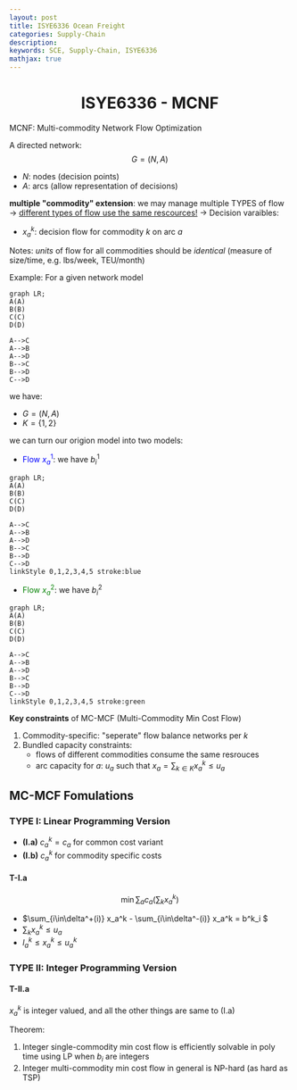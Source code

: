 ```yaml
---
layout: post
title: ISYE6336 Ocean Freight
categories: Supply-Chain
description:
keywords: SCE, Supply-Chain, ISYE6336
mathjax: true
---
```


<center>

# ISYE6336 - MCNF
</center>

MCNF: Multi-commodity Network Flow Optimization

A directed network:
$$G=(N,A)$$

- $N$: nodes (decision points)
- $A$: arcs (allow representation of decisions)

**multiple "commodity" extension**: we may manage multiple TYPES of flow 
$\to$ <u>different types of flow use the same rescources!</u>
$\to$ Decision varaibles:
- $x_a^k$: decision flow for commodity $k$ on arc $a$

Notes: *units* of flow for all commodities should be *identical* (measure of size/time, e.g. lbs/week, TEU/month)

Example: For a given network model
```mermaid
graph LR;
A(A)
B(B)
C(C)
D(D)

A-->C
A-->B
A-->D
B-->C
B-->D
C-->D
```

we have:
- $G = (N,A)$
- $K=\{1,2\}$

we can turn our origion model into two models:
- <font color='blue'>Flow $x_a^1$</font>: we have $b_i^1$
```mermaid
graph LR;
A(A)
B(B)
C(C)
D(D)

A-->C
A-->B
A-->D
B-->C
B-->D
C-->D
linkStyle 0,1,2,3,4,5 stroke:blue
```

- <font color='green'>Flow $x_a^2$</font>: we have $b_i^2$
```mermaid
graph LR;
A(A)
B(B)
C(C)
D(D)

A-->C
A-->B
A-->D
B-->C
B-->D
C-->D
linkStyle 0,1,2,3,4,5 stroke:green
```

**Key constraints** of MC-MCF (Multi-Commodity Min Cost Flow)
1. Commodity-specific: "seperate" flow balance networks per $k$
2. Bundled capacity constraints:
   - flows of different commodities consume the same resrouces
   - arc capacity for $a$: $u_a$ such that $x_a=\sum_{k\in K}x_a^k\leq u_a$


## MC-MCF Fomulations
### TYPE I: Linear Programming Version
- **(I.a)** $c_a^k=c_a$ for common cost variant
- **(I.b)** $c_a^k$ for commodity specific costs

#### T-I.a
$$\min \sum_ac_a\Big(\sum_kx_a^k\Big)$$

- $\sum_{i\in\delta^+(i)} x_a^k - \sum_{i\in\delta^-(i)} x_a^k = b^k_i $
- $\sum_k x_a^k\leq u_a$
- $l_a^k\leq x_a^k\leq u_a^k$


### TYPE II: Integer Programming Version

#### T-II.a
$x_a^k$ is integer valued, and all the other things are same to (I.a)

Theorem: 
1. Integer single-commodity min cost flow is efficiently solvable in poly time using LP when $b_i$ are integers
2. Integer multi-commodity min cost flow in general is NP-hard (as hard as TSP)




